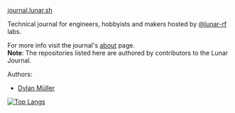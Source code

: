 [journal.lunar.sh](https://journal.lunar.sh/)

Technical journal for engineers, hobbyists and makers hosted by [@lunar-rf](https://github.com/lunar-rf) labs. 

For more info visit the journal's [about](https://journal.lunar.sh/about/) page.<br>
**Note**: The repositories listed here are authored by contributors to the Lunar Journal.

Authors: 
- [Dylan Müller](https://www.linkedin.com/in/lunarjournal)

[![Top Langs](https://github-readme-stats-48wc.vercel.app/api/top-langs/?username=lunarjournal&layout=compact)](https://github.com/spacehen/github-readme-stats)


